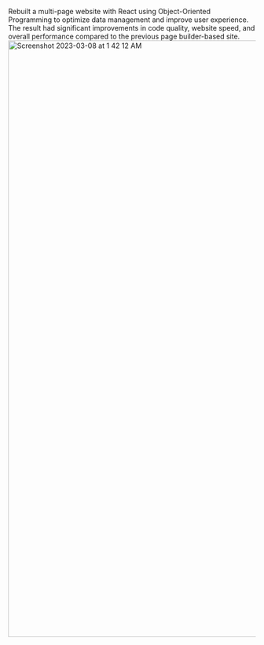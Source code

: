Rebuilt a multi-page website with React using Object-Oriented Programming to optimize data management and improve user experience. The result had significant improvements in code quality, website speed, and overall performance compared to the previous page builder-based site. <img width="1215" alt="Screenshot 2023-03-08 at 1 42 12 AM" src="https://user-images.githubusercontent.com/104800775/223638615-95b7fc75-1fef-46e6-9726-b7508a18cc21.png">
